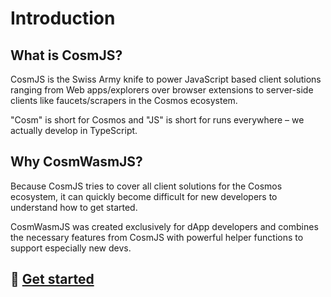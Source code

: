 # Introduction

## What is CosmJS?
CosmJS is the Swiss Army knife to power JavaScript based client solutions ranging from Web apps/explorers over browser extensions to server-side clients like faucets/scrapers in the Cosmos ecosystem.

"Cosm" is short for Cosmos and "JS" is short for runs everywhere – we actually develop in TypeScript.

## Why CosmWasmJS?
Because CosmJS tries to cover all client solutions for the Cosmos ecosystem, it can quickly become difficult for new developers to understand how to get started.

CosmWasmJS was created exclusively for dApp developers and combines the necessary features from CosmJS with powerful helper functions to support especially new devs.

## 🚀 [Get started](/docs/get-started.md)

